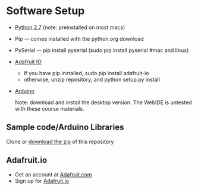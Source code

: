 # Software Setup
 * [Python 2.7](https://www.python.org/downloads/release/python-2713/) (note: preinstalled on most macs)
 * Pip -- comes installed with the python.org download
 * PySerial -- pip install pyserial (sudo pip install pyserial #mac and linux)
 * [Adafruit IO](https://github.com/adafruit/io-client-python)
   * If you have pip installed, sudo pip install adafruit-io
   * otherwise, unzip repository, and python setup.py install
 * [Arduino](https://www.arduino.cc/en/Main/Software#download)
 
   Note: download and install the desktop version. The WebIDE is untested with these course materials.
   
 ## Sample code/Arduino Libraries
 Clone or [download the zip](https://github.com/osbock/RAF/archive/master.zip) of this repository
 
 ## Adafruit.io
   * Get an account at [Adafruit.com](https://adafruit.com)
   * Sign up for [Adafruit.io](https://io.adafruit.com/)
